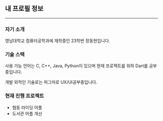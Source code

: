 ## 내 프로필 정보
---
### 자기 소개
영남대학교 컴퓨터공학과에 재학중인 23학번 정동현입니다.

### 기술 스택
사용 가능 언어는 C, C++, Java, Python이 있으며 현재 프로젝트를 위하 Dart를 공부중입니다.

개발 외적인 기술로는 피그마로 UX/UI공부중입니다.

### 현재 진행 프로젝트
- 협동 라이딩 어플
- 도서관 어플 개선



<!--
**jdh4568/jdh4568** is a ✨ _special_ ✨ repository because its `README.md` (this file) appears on your GitHub profile.

Here are some ideas to get you started:

- 🔭 I’m currently working on ...
- 🌱 I’m currently learning ...
- 👯 I’m looking to collaborate on ...
- 🤔 I’m looking for help with ...
- 💬 Ask me about ...
- 📫 How to reach me: ...
- 😄 Pronouns: ...
- ⚡ Fun fact: ...
-->
